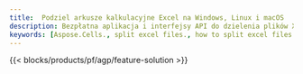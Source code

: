 ```yaml
---
title:  Podziel arkusze kalkulacyjne Excel na Windows, Linux i macOS
description: Bezpłatna aplikacja i interfejsy API do dzielenia plików XLS, XLSX, XLSB, XLSM i ODS
keywords: [Aspose.Cells., split excel files., how to split excel files into multiple files., excel splitter., split Cell., Cell splitter]
---
```

{{< blocks/products/pf/agp/feature-solution >}} 
